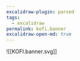 ```yaml
---
excalidraw-plugin: parsed
tags:
  - excalidraw
permalink: kofi.banner
excalidraw-open-md: true
---
```

![[KOFI.banner.svg]]



<!--

==⚠  Switch to EXCALIDRAW VIEW in the MORE OPTIONS menu of this document. ⚠== You can decompress Drawing data with the command palette: 'Decompress current Excalidraw file'. For more info check in plugin settings under 'Saving'


# Excalidraw Data

## Text Elements
## Embedded Files
dd43b2d1550d147a7ca3b50ead9c50322f247eef: [[AS ABOVE SO BELOW_v02_.A.svg]]

929a614d77b4b2b825960046909449a3ee7cd972: [[888/PROJECTS/888/_RESOURCES/ASSETS/888/ASSETS_.A/SETTINGS_v02_.A.svg]]

f66837d60b2636f0796dbb231ae4165c985b7b5c: [[888/PROJECTS/888/_RESOURCES/ASSETS/888/ASSETS_.A/ELEMENT_v.01_.A.svg]]

35f6803d99a497e023fbe779bc57da3e2c894587: [[888/PROJECTS/888/_RESOURCES/ASSETS/888/ASSETS_.A/ANIME_v01_.A.svg]]

9295ea66e63ecbf49926108a97acae0d86589c52: [[DNA_v02_.A.svg]]

485f5bf093eca7504f89387bf8fd791a97d587b4: [[beto.logo.png]]

54005dd3e72fe74188989ba3931c9ec5a4d93baf: [[SALUTE_v01_.A.svg]]

56fbe69c79ee2235959572d948e9fd5c51258bed: [[SELF_v06_.A.svg]]

478879a8bedecbd3017e1b4ae496fde4596665fc: [[SELF_v05_.A.svg]]

4d5357980987ee7fa15c6b95d2af1e9f9f959aef: [[ENIGMA_v01_.A.svg]]

2b20d2a4137e1682750b38815e0a89b42d95eb21: [[888/PROJECTS/888/_RESOURCES/ASSETS/888/ASSETS_.A/EXPRESSION_v01_.A.svg]]

a20101179ea07f6f754789d02631ec6398b9d5b5: [[888/PROJECTS/888/_RESOURCES/ASSETS/888/ASSETS_.A/VIBRATIONS_v01_.A.svg]]

a46c85188b580ab00ec3e3a684ee540127cc969e: [[group3.svg]]

3dd84a41fc7b2444497ceb9789e7330f42a38e20: [[888/PROJECTS/888/_RESOURCES/ASSETS/888/ASSETS_.A/WORKFLOW_v01_.A.svg]]

4220e6b08c40290098ad29564135a4b5c94d3242: [[888/PROJECTS/888/_RESOURCES/ASSETS/888/ASSETS_.A/I_v01_.A.svg]]

03a16ed6f5742954b7cea60fb1b4de8f8eb90b43: [[DYNAMIC_v01_.A.svg]]

4848d4797c2b10639573e174ebab7249c7d3efe3: [[PARADOX_v01_.A.svg]]

a866797f1dc9c2f1397159255add14d12e01524e: [[888/PROJECTS/888/_RESOURCES/ASSETS/888/ASSETS_.A/DO_v01_.A.svg]]

55bae08d5f6f33454557db2ebdd3356c74c964e7: [[888/PROJECTS/888/_RESOURCES/ASSETS/888/ASSETS_.A/WHAT_v03_.A.svg]]

f604e136215a2bff963c5b66d4a84674cb9b1aa3: [[NFT_v01_.A.svg]]

b680e454f576568c2d51d2fff751ac93b5a018c2: [[888/PROJECTS/888/_RESOURCES/ASSETS/888/ASSETS_.A/MEDITATION_v01_.A.svg]]

40f2c02568bf4705e8c3f98d68741b0863aa0289: [[888/PROJECTS/888/_RESOURCES/ASSETS/888/ASSETS_.A/GOAL_v01_.A.svg]]

2468e2fa66f60e5be071bdd3ebade1eb9a976f5d: [[OM_v03_.A.svg]]

170d74432b301691d6328edaa01c8e8c7d75ef2d: [[LIGHT_v01_.A.svg]]

2f1f78b09c83a40ffe24e1bb2d8ed96ab52ccc4a: [[DARKNESS_v01_.A.svg]]

ca2c8f57316953b906cc44e10e584a1213517db0: [[888/PROJECTS/888/_RESOURCES/ASSETS/888/ASSETS_.A/DIAMOND_v02_.A.svg]]

9347738e2f2581bdef521815c9a4415235b81700: [[888/PROJECTS/888/_RESOURCES/ASSETS/888/ASSETS_.A/MAGNETIC FIELD_v03_.A.svg]]

6d5c94b4fe2694aa3d5236d4c6d16c3a44c2f102: [[NAMZU_v01_.A.svg]]

cd1baad7149036309e96f0f2142211eca53fab5e: [[BRAT_v01_.A.svg]]

b97c89dfdada9911b4fbeeeeef5ec8411412a7d9: [[888/PROJECTS/888/_RESOURCES/ASSETS/888/ASSETS_.A/IMPROVEMENT_v01_.A.svg]]

0050effe11b87887416e065f35c4faabb0753c0c: [[OBSIDIAN_v04_.A.svg]]

%%
## Drawing
```compressed-json
N4KAkARALgngDgUwgLgAQQQDwMYEMA2AlgCYBOuA7hADTgQBuCpAzoQPYB2KqATLZMzYBXUtiRoIACyhQ4zZAHoFAc0JRJQgEYA6bGwC2CgF7N6hbEcK4OCtptbErHALRY8RMpWdx8Q1TdIEfARcZgRmBShcZQUebQBObR4aOiCEfQQOKGZuAG1wMFAwYogSbggANQA2bCgAWQAJYmIAOVIqgHF8eLgAMU0oAHZCAFYU4shYRHLA2utlYPGSzG5n

Qfi4gAYRgA4R+IBmQZH+EphVg54d7UGqkaqeE4LIChJ1bgBGHk3N08hJBCEZTSbgAFh+fwg80WaF+zwgzCgpDYAGsEABhNj4NikcoAYkGmwOm1wSEhmlw2BRymRQg4xEx2NxEiR1mYcFwgSyS0gADNCPh8ABlWAw9CCDw8hFI1EIADqb0kYMhiORaJFMDFCKxZUhtOBHHCOVhkLYHOwanOaA+EPhNOEcAAksRjahcgBdSG88gZZ3cDhCQWQwj0rD

lXCbKW0+mG5iugNB+FhBDET7HEYfeI7HY8QaQxgsdhcNAbOETBhMVicFqcMTcEbEngfA4jQYHYPMAAiaSgKe4vIIYXJwnpAFFghksq6PZChHBiLhe6nrYNQVVLjwjiMRldIUQOCj/YH8Hu2FS+2gB/gwgUAL6nIolMoSUj6ZgfR0VABaX5avTgUAcCMACKzhsHUxBwIQUpTOI6CEPo0RkvCKxoM4PCgiM2gtlcBwfB8tz7DwVSgpCVqoM4HwNtoo

LEncexVB8Owtl8kKvMQ7xoN8Nw7IMq6gqC8REo8O5VJCAJAiCXGbDxfECYJwnbsRkLQnBZYlKqsqMji5Sshw7KcpkUBShSVL2nSDJYjpLLkPpHJcsZXoCsKopwVIlIaIEUqaWiCocUq1oqjK6queUEq6vC+qSLGrofKa5qWp8trltGxAxUeiblsmy68DwGx3KCmb5pWRbcFUVR5vCBZVhwNYcHWaDZoMOybBh2yzvOi4XqgBFrhuW47jsHbdsES7

9oOCCQuZTounknrwpoI7EOO6RGdO83lvuh5oAmJ7wti545VeQ7wvywR+hIzS0ZoPDEFRIybHdoKDLggx4AcmgPSExDxNgD0bryGGDAgCC8t57hwfkExgHFzww88G1PqGqHoLgHxSt6uC+jlu1BYuQiuhAiD0iGyhStgyJwBl+B3g+8KweUCFIVK1WlY1xLFYW1a1nBOwVYMXwHDs8TBsj4bJMNPbdcdk3ws+6COkKdQ7JQjpfpsGi8vQmhfmwIyY

AAquiOROYKGpapIHkiMhWXBfKiqfEFaoIObbnhamerCAaRqO/CZqUol1rJSUqncOpkAo+hVSJM1DEjKCzFtrxZGrM2VQ0U2WY2jsmE2uVTtaVZzLoHpBkOSZlLUql2nF9Atll0ZUrsZxPVYZsGx4QxQkfH1IvwhJwLGda1xEmuuE7ARE+PCqIM5d8bbR/sVFTbSM3rV6PoIBdqC45FS3pTtx7DhZK2Ttkc0dQuY0rn1PCbumu77SG2070f+1nmiR

0TXjUAE+UxOOA4GTU2W8coQA2PEXAjFQTED4poUEN1NA5n2FUH4a4hLxAEpAg4IM3o/UGBLJMEM8hw0on8eGExEaQApmaamtMCiPkmPANyTNlA2xKKzTg3BCThwrFzWqPNuAbniOsTYmFRbEDDBIXABwpSEC7FLL+15ZblnlhAbAHwABKfRsAAAU4Aoheg0Xk6QfyaMWlUDGzlXblEttgTy7CBB2z8i3WGttnY2IkO7KMXtoo+0Cn7BKsAkq8NDi

aFCqwMIHBopmAhzZCQERTmhJicRcwVTuMSS4hUdwFzRDXXS9d7KN3JJXcy9J8k2TZEU7kbEHbD2wpsFqIjyrMTEWIyq5YB5SR6oMbQVQJ67ATt8A4Bx8pDSTLPbgOYDj0RzB0ko01nTr1Opvbeu8Ur738a/TKJRFonwnGtC+8I5xX26r1dcd8BqP02s/amp5DrjWUT/P+EgAGkysedMBvIWlHGIKgm664qi8k2OsKoxBNA3TwqSQqdxsBZhGJoQY

n1sDgwIJDOGbiJgfARpCGhVND6CnocURh0BmGM0QmwlmJUuFoFuPMyAnCBH1TgvhPY8SRkSKkajUEciFGjWlt/OWYCACCHAPiSBgHKL8FRhVCGcFUAAjhUIwuBNEABkEACw+S5TUbk7EOO8s4upPVcku1Cl4nUHs95+D8XGX25Z/YWmCUHUJQCxS8MjpnGi+x5KCXWDaTcSSKLNkSE2Xiq5tjlXzkmO2FSS6FMMjUhapTq5FwKVUxNjl4TNwCrwa

JQlWzEREc9eOtxxKAkHtwTcfSrhNlosLEiVEMIzzOYcW4LUZntjtKvJZRzyyY2xnc61MYtnrN2UtU+hy0AzmOZ1a+PTb73yUuMm5B4h2bQ/gKp5Mb8aEzeUAj5oDygtm+R2n6kC/UIFagcXkmhNXrE0H9QYC4cE8GwMLTCvFUViihli8h2LKG4spnQ4o94GFCvKAqmAVgqhsGcCML8+BdH0GcNgAAVjwBALQ4BCDYDBMlEhWGOIgJHPicR4hfAzL

RdY8c+ZBucJcGSGYLkEVuPRLt5Yc1Vs2OnbMVEPjrhzvcDCfB+4Vu6ULUESR1yNhGTmbYfdyxhNQLwnyGI02VLspmiuZlU1MnTVp8upsdUWytl5U1Ljc2YqcR4814pLU+JtQfE1gSA7Op6sHSAqVnNjoEJM6SuZc6bCKlValxZUAPFIqF/hdUGo9XiDJvCgkOMlBOV1HK5z+oPxXU+PlCB50yxXg6Xt06qEQD2WOA5U4+0lC2uu2rm6lEnX7QKI9

EgIEjBCOVBA64EDYE0LyQS+Vs64BEZSUkj0+a7F+jub96LobWYocUMrIZJEoyhGMDeWM2vbL2rbXd/9MiAOAfCPF3BGERzDuQiA5EdxSZQQJXMLU8rJzhhALj1p+lPGhlIcTQ9UBJawsSSeQkMnlSiz9jg+NyD4Es58L712oe/xhw0P7YIS3PFvESwoEGJAokdBQTQABNFovJeSdgOHAXRABpUgUGoAjDqAAFSZ/h6YL4+tRDdcRyOolsL3GbPcc

EGYmz0bwunK4CcvuYX6bRWp/kyqoO0M2bMwsxH4TreWyS/2jgfGwlcSjjT7jEmOCpbnV2Y3OzjRAAkRISTEdMlXJa1vS7VKzS1s2dntSSgs8aiHGk7aePsz7613s7XhIdUE8ivDFmzVK1twdBK9tIzW+GSxnsLI+bfllfzPUjgzKuALb7HCwtJTuJzGqsW4IEPooxRJcs8sFcFeWCry0qvn3j7O05GXVwXKXYNPctyk/3M/o8m8oG6aqLAfgBVui

vwwDVUT9EgIOBrlHHUXkgw0NKvT/TAj6BZhc4WDz1YfOWyMRbALWia56NMSwlRBLGE7hUW2KueXLdyoyRV9mIShUvg9y10rSDkSBBVuBmVXFGTaX90gGU1U1jQ03QFt2JFJB0ydwshdwTSM1OmsS928V9wVzQGgOlFs11TCgcwzzD1dF4UdUDhUyKznBKzdDKwHR2181KDFmkUGEcxHXD12xbRyhGW3B7lbGsz4Rqk+E3BywZTCyr0+CwXKgFjbE

ln5SaxUXHX2VWmq073LDS3nUy0uWy0HzXWH3fgeUvAmmxxJTUVHDVWIAACEKhBsic7CDxmAAB9TYTQXRCgXRbATsdENnNyQ/UOSEXnYkbQDMe4HjeeQ4fCejO+RIFXS/YiduHcYvF4Y1JeZXZsPKTCUEK4Q4FLf4NHT7PXNsQqYSQvZ6CqM3Y/C3dxQufTCQJA+3VAspSyJo+NDNLAj3EzN2cgy3WUOHQg01IPb3CKDZJzLZagqPeohZHtOPJghP

Vg7PFPLlKEHYbgtKUdVYvzM5L4TBI4DtCvNmVuERE47mZlbgDYBOATROZQ/LLdZrdQyrTQjvJYrvdLNMRdK5KQiAOrEwjdMw1AGWSw3HdASQKoOoCgFoSQAAKRaCZ3kVHCFEGG6BelBDlC4MhAZkIwpRPzQk7huH5gXniGEyYniLymVyFnPwITXAelN2zWNQE16UYluDynjkeAIgeEAO6QEzKIOAqNzFuAE3iDJNqPdVNQwO6OKWTV02dwQLrhlK

TV6LGP1WtkNWdmGJcwaJClIItRD0mMoPtRKBoPcxtF4W8x2J2T2LnnbnbmejZQuPC3whImdNkMIK+EeEf1EN0LOV7yy2XQeKb23XLFj2WRbwnXbwjNqyHz4NMNH3MNDJKDOh2wgAThGF5ARWBUOD61egelBF5GFiFiRSLN5FgQo1G2fV2CRR5RVGIWnQxX/RxTlg4NRniAxlWRxl2OlAO1eSO3eSA1oSTzBKn3KCEF6E2DlHiDqGYApkwCgCMAAH

l4h9AidgI0NhUuEcT99Sh8SpRPVjgbhgs+YeMc5+YiibsLhq1GlyibQsw+Y8p38rNCRtBGl8jvgc475eJ0jfttdPhmxtBw1WNHgmx/9FMQ5zcI8A8rdFTXdtMSl5T0C4LMDZTVSvd1TzNBjfJmTRjcCBijTbVYp4o3NyILSM8eD4wezsp4cfh+k8pA1otxDaVGJ3TBEg4jgmx25Ly/Se8fjDCG8RpHjVD6C14atIBW9J0tCPjV0X42CDpEyQTm8U

zWtt4IB44fgRhmgcECETFVwmJhZhYKRRk8I4U+sRhcAYFDgKQwZ6y0USEFtmzANWzU9pFhVOzts1lqKohf490ByD0hz8VdtRynwwEhALLqdQQhB0RlAFUOA1UjB8sDY4TdE5QDYjAuAdz2d4J9zQjU5VwgKiRaSe5Wpmp4jWobgKi6TAt1gjhnzrjrheJZdwRcxvg+peT/ts4EhRkGxRSZkhIeMJS1IpSULlT3ddkU0FTOilTDM0KVLPd9SISzNi

M1NtTRC1Mxi8DQ8iKTTIAzSyLPMIArTeC2CaKSwZlBIKpl4mLTj1xRDGUPSeoA0Q0ZlfzeLvi+9fjgyni1DIBwzxLysoy3iYzIAAT4ygTFLCtsDPlyh7hb0etfp1gQZLl9hUaCEfoE4EB4hyyRg/pKMdg70rUsoGy3QmyMUWzVE2yoQ7CPLE9waA8+z0B90TtywzsRyJ9wMxyJAjAFU7ChB9AoA7DiBeQoBMA0MKhHQDgYBehpBHDAjyVmY8q0Jw

R80wLgcREhJhZfzyJ0IKr9KQUX8Hh+kOUmSCCPN05jhMwMFskHhm0xN/yg5rhDgyS8I2wyTc4hq5ibNGjrIujZqVSJqkLylRr/bxq+QcDFr3J7ENT8DXE8LI6trCLnNRD9qQkKLtiTrqLc8CJ7gmrgt7rS9aUxS2KrjpJLgFC1xfS51/T+KgzBLFEx9fqIB/rtCXi29gaAawb5LGtG6QE1LHTeJIECaUw+tNBiBgdgYPh4FoUEtyyEBMIEtypMyU

U7Kf0yaFsKa1j1tcAAjlivKbTezfLDsSYArTtgN2awAwNiVwSIA0MYBRwOBJAdg4BBIOhmAAw6h8BHRuwFUeAqYsqWFcqIlrRWwaJmoXtP1Bdb8CEIiHhbhBJ7g2xLh6rGopMp5u5MF8jno+IOrri9dHyrhUFgsyTrqlMoK6DsL1Npr4KejA60Dg7qHUKA7w6FrTNo6sLdT7Yzb1rA98LDSSgopk6SKnUDrLTNlM6D6zqAc7rLgJ4C7+EALRkS64

sA1JCE52pPi9CAyDC67VFG8frRLGCZ1IyNCz4Qb/i4zu7gSoaPc0yYEGxWwsx25eJcEBwqJsAqhNAyTiAeBcBeQPgsbeRsayTIFQY5sHK/1ybnLKbXLUZOxaaVjJGfKXkmb/KWaSg2bgqObr7yxcScrFabqaVUBCR6UxCixHru5NxCoJ5OVt7RxeUhKQznjIBrDMBjE3CeAGhqcly4TehFUlyeAhAYB6AOgoBIxjM1TlrNShjcLKHNqCKBHfEhHX

MRG074RYDlcdxLgDj8jWoSI+JLyUYBNoltxFCmwHp1xhIxcxFsJWUrraIMwJ4xJKHpTQ62i9NfaZqG5mH3tmSbRlcxEMI9h7TktLyulOrAL1hcJiQE4i8sx+Cq0m0QU1xSmW6ZKUyuz6svNxGqKD7JLoyAb3qb5PqBLZKsX/ie6kzmnD6UmiY0nD01KeAbpHpfHCojgEA7jcwHpNAhYBkr1cAjL8ifpOsbp0ZV75tImN7omMnz6snL7J8Sg8m9yC

nyxGUyoMxlG4J5Ikss5anwxegGmG6qWm61FmBcBJBqcmdNAKg2BCBehqdmBhUqgzWoBgIKAidHRtVJn2GVqjVuH46tRE7FmpjeCU7ZiXVPboLLs0Ja1sJLhVxvSGxCRLydalcxS5kVbvgBNCoRrGGxr3mprPmaG5qMjuHgtqS6UqI5MLSiDwWkopNjgc4E4xTCoKMamJkzlDLizIjDHFjjGMXPLuyD7jrcXk8JKgazHCXq6+KSXdHYzjD6bQbKWl

LkynFGa6WT70mWG0zcAs386kaIxBhvlN9S1hZiA9m8I+t1wswvHiAEVNsiF7LGzHKonltAqQN5XObQryglyYBNBnAKAPhZyOAlydgWgvx6BsBQRbDFpoIAGFbKUlbeAldjhno74LSm0U3VgBYgLBIOSXbtw8JRCPs889dKMolCJjgqncHrQ8JldQLqM7gqPBTI2KHOHXnvmw7ytJrkK823mJmMKpnY6rMA3+j+HsWQ3iKVnaDyLh0M7R2EW0BUEN

glJGTVXC7cpeEHr2KelhkiQJ4eLp2PrAyB966VDe7u1is+2yt8WO7W7QbLGeyFKDHoad21x31HmCbdgSRNAfg+scEDgoEc4QYNKvg3o4Vo4VqSbf1ihFsAM32XL1jcAOgEn96x2aW/LN3yZZXdoQqmFsrlXEPCmXSQVfztPS688RlVw5IIKWmqbcAGhDXzPjXgwwE6glymc6hRxHRsB6BNFmBHQ5RRwqhRxJBiBJA4BNEuOzo+jbEhPKG1rROyDx

Ojqlmtkw3SK1myG6io2SMq1o4Ijmwc7E58i+ZnnywdbNxolBSjixTthzmeHYK+POOC3eOi2mGuOSP8Jok+JCRo5uLBYy17agCPM4g5Mvy1wHhGly8O2Msmo7gSJ9he3zGWC0v06s88WJ2p10XIAiWF1Z3TOyXASGtrHlK12j7+ysu+6wEDhmgc5LKPheRsAkUMJ5IRExAvHmp4hNURlNhBtfGhYEBvhwnn3JWsVN7qEcvjw8vSUCuiMqUFG0Bdg/

jyu4tvhZcdwEi9XpFPXvqRKb7qcUQDgWg4T4g0N3w5Q3C6hqdnA7D9Ylz8BRxNEvXBOfXpmcL/W5m+GJjg3jSAlI9NuI31nyGPVVhMIsJm34H1h3aCF6M7h9c7to4uSuTzuYKfba5i2fnHd2iOO3cm5mT25sIsx0EeNdcKMaOPNrhvhTnBSBJypauERs6VPiQ9hXswyFiUfMXieJPKLyXbPJ37OIA8f9D+9rl525KnPl2bGGaKfUmqfXP+675Nge

tfOdgoPWoBqsxcAfGyTG0WxLLkVMFx6RMRfSboYyFX2wAytMncvsmccub0AAANA4IUTAOEnYdEJWbAL8QgOwoUCgTAJgF6AjBhURgeWniRVbLAq0vSH8kcWNoCZWwbpeEJdwozYRBITEZqI2ASwCYUGqAaiJrS5LZxwGS9CvoxDfI5xBSmCP7p/lT4wEQ+ubd7vm0Qr0MOijA/jtDVm4SBMKvrLUrM04bzMVugjdbsIxk6HUR25LKRvhEGgP5noz

pMqPC2K6PVMwOYPKDxlYqaMa6BPMfi030b692+Vncxv32x79sHOC7KxpDTJ4QBUyalIkGjCqApggUrYfIu7URRiAoEfPTQFPRgQIAdgRZBAF408K0RT+MXGGE5QS4xMkucJVLkO3S6Ih12zNbLsOTlZX17+37CQCMANjKBOwzACoM4Ef7MBMAmgR0JoiMCSAOgdQTYHAAOBbtZegDSAdGwogNh04UPEXMRC5IzJb8qAlkoxCzCjJJ48cXAV1UYit

gO0qnERKUzrYlg9c24YLI8GYjso8IrHOAk9zYEvdmBOfEOmsI4HesDUwnXasQVlACCfeEnP3jqVNLhsPMYjTPNaViHZ0CELYWIuKWK7cIACignTjnWEwPQnyGgmdiZ20GlBdBFnfQQwWs7HxXiA/HHhYzMGT9Seq7KwapTAQJwE4xAZ6OzyZZ5weqbYDlquH8G4BEUGERGuPVBgIBZE4rCJrFzCFX9teqManNEIkHJNMux2RIUFVv6fscmirXcvL

zkElglCbwirt+XuAkQ6qiXbemqia7CUgRaQ9AAuU0BChTAS5TRJsDhLYBqhvIFoOiCqAJh/62w13rsIW58C0+epQNgsxOE7V/e5wwPpcKWFIdnAjpGtCQ2+4YQGwDfHWo2EO6l9AsfUevOx02F591hHzDPh93z5ltok4IGRsxEXoUZa2JRPAdEgngnkmwVTRtE8Jzz+lbgr+BOJeTRYmCrBXfRdqt2uESN0uRg6SjmOH7aNR+fxLujCIsFwi4hs/

DdkyOp7hgzu6wI9h8GIBwpsAPAfxqMjhYiRt+T0O6JhmCx3YouT7M/mL1i4S91EUvQlHfxJRKsuRzw2lESE1bfFnaIhUpqtiS51BxRTTE1mAiXJoY0MmgNDB0E0RVBgIHEcDsoB2AogKAcJc8Q+3QqR1uB7vLhnHS94J0TRBY04Rt1WZB9tukpYBngOuB+oWwzjVGvs1vx61UO4woWALm9GGiqGqwv0XKRYG58EKptFuAlgiI8JZcRwJeqJk6Qxi

e4iQTBOeR4wJYF6GjVMRlguZONn8yPAGqjxiHo8bhYI9uhCLLFGdiWfwqsY5wPrOc9BM/WlgkObHpCEUE2HYHe2PYjI8ipzcFJhjHrj1z8zPUEBF1BCapgh69cXtK0l5JDWRKQqwmAjhJLldEa/FoNgHRCaIDgvhDoM4FIC8hqcuiIQIMHcrwcIBRXcsJHBtBSYcIY8abGdxTFnBVg8fAhPaUI5qCq2gwwvghL2ZLwLm0Yh2k9RkgG5KJ+UX/A2G

tEvNfR2ElvDxwYZoSCp81TgUtTd57DzR3tI0WJ2OF/izRZwvahcNk6TFe+3fRvv6UIZS4NWK4iLAoPU4xYdOxaYXEg0vhfF+JOjQnrlkaYudgRYlQfiWPeI5jqxwkqfpYOsFfJUE2ktOOc13YDYgm64P6JoHKgoiBWKLTSV408G4AZEukl9lK3CFb1wwLQOkR1PrHiT6W77C+iZL3xy8gGg05iqgBailNVecEF2hGi14ijwwS5fcXNKlGVBNEHQN

wryFlTMB4gQoXoHYTcKah9AhQhVG4VpECc3x83Thot2/HGjBBa3UNiIPNKHVYCNokZH0n2ZyQFCzEe4Lfj2A8QJ4OYZsIhJ/IMDAxTAjCRsOe7oTOMxqMkgkBBTtwE2D0CMRX0wTeoKoPGJNquBai/lJBOEXMFGNRYd9WJeYtguII6lLTzG5Y2utNNMET81psI6lu9MZGDkF+YCE6S1HnrxwsyhEfpN2LvYdiexZOS2pSGsoWUTy3Yu6VOKWxUiz

6Rk6XguN+l1CfJJeRXkDOjjrjaUvEWJO2wiHb1dEsM0SS0zAR2FJyRgBoNUIaBCA7CkgHgMwGSqDAKATOZwL/Rd7EzKp+oz3vwO95E1fejUgCaINdQ7cVMSQGFDMnXBtgkxOcJDuuHIGCYXsvEAvGIniKAU1wLUbBpDydECyDMWwwqUHVYGCz2B4ss2m2CAom5pZrUZxjfmB7dIDuTYB4LxAnh18R5inXgOCB7jTJfy2Y5ggbJ7JGz8xJsqdt3mM

5TT/hq09LiJMlHk8Pp8/Wxv3T55vpWoudAbM9G2A+CVRQTWSf0n0qr91wN01qMLFDkUjL+1/OcTTBjkP8IAmiJchUANhr83CgQZgIME7DYAmc9AWqC0HoDogXxHIv6fUL27K0jyCDO4GSX+h4QBhyAi4F8GVx8whY9FaQWuJwm5oqSkijYEJkbYkQ9gFfatLmEFwLwhcDwHKcHz7nLD0+68sWXQxFklTaGLDcqVHT1GkyDRNUs1D+MpmSd9hqdIC

cG3an5ipGvQkRA2CUZ9TZcKc1uL9zXDbBDOf8yaZWL16gLm6esxaVj1LFlYgFI+OGdu0ZaLyheA4cqN8mX4Ior0AsVSTggpCSIAmXjKso4I7kCBouek6cQZPYKxMoQwEV6R4oZHH0mxkclkdHLZGpC855QUcEuX0DYAhQjoeIMBAOBuEmcuABVAbCJx1B6A9ACoPEBhleT8m8choQxhmS4cBcJEGXEiLFyPBqSL1B6B3D+Ikc1wfSfYK3zuC7Bo4

yDc+f9kEg0Ro4z2IhtrLHl6KQJPo0WaVIkpFTt5Rir5fCNYZ6oSZKEsmW3IcX1ShB1M6TrTKuHuLTq2dYhndWjjyNAZqCEiQnMrw6c+ocDVcA3zNlaC/i8iWabnOiUGCAaP8wfokoTLJKAVaZAiI9H4iXAeWwWZFX8lkYpgsFHwd9EgufTHBQYt0XBaEPwXUioQzvPeuxJ3QNiJJbSj9j9JIWbBnAo4ZwI6DjAwAmczABoBB1HC4Z0qKITRAqnAH

LKCSwae4EBRtDgME4N8tQbspOY7gCEOYROIC1/InKpMguCjJcBIZAwG+kw1AKcsGjxtCG0yKBm8uGp5TPl5i7jlvKwkRqZuOwmOi3K/FgqKZEKqmVJwD6ASrRcnDHrcO6g5w2xbJFFbdRwZ8iVGPQ1tpXXGlaNzZ/wolUaxXbUs35XEqSstISVCTgF60uEZtPKA9jGezUXzr9GYiWU+eJiDCBywhS3QdgKYBLHiJ3DYA51oIXAIKri4zidx29IUI

0tOrNLKerS1moQpl5Lj/pGK04s1C04yEdOmSPKAoW3H1dWckSlrjfQ4DZCtAmAFoDABRAdA36cJIssBAFANBMAmVHUU3OsUgrbFBw2qctxTVOLqpEAFxZmuAmhrfJYcDOOgIzDNhMIDFe4NrUiT/Nc6guS6i2F2BrzNMG8kxQGL+URqSOuYG4MKXwjF86IKtNRTJGejghm2ghVGsxAfnyReqjSLMTEshFsTyWX8tghSshH4qBJRhK2e2ptlN07ZL

Sh2ZArAR4A30vg1sOLhdoBCagUHHadkvp7/4WIz6XzkuspEEKo584zpYuM5GHrpCicmeQEqqajIx4DfVdeGANg5yolaiOAFUCEANBdEBsNwnYQ6CbAvwcoegLdAOAKpBgS+TQI3LYbAa7FoKlCUcPKUNTlm6anublMQ2wg3y+RIXL93KiS5yoohHWvdG9QtVMBdER7oYuI3GLvlUa/KRRuNRUaCEfEL0vpTRV/EfVTYNAUJCHnqz9K61BFXAMJC9

T5pRjd+YO0E04s++cSltZWs0Hian40I62bWNtlbq5+O6+ammUODYNBePYuYVPUkRZkw07jC9Nkk3AIoJ4PCIzcKplXfSFW3SiQFenRA8t0QmANwqOCMCOhBg1OA2EIGIAUA4AmgDgLvlyaWauFkcWiGURPnxjHyldLDTG23B9JL86ub4BgmQmlsW4+RJIKMkeCCltgPwHjBMJjG0QEgDYYLM1AeAJZZhRBemWGrMUltI1mE+rQztjW6j41Ni1uYl

vbmOZ/xNM0RhxKLEPz+MGwZqDRm5F4CkBAM8pjp1C6ClV5Pw/+RErM4Sj71o20EQtBm3mMqVENGlV2okBgpcamCeBCOujgLqZEd7TcGCk0lgoBMKoyyppJ7WtRBVF/B6RHMznhgKgG67yvEM+m3bkh920oGAg+AdBBguiXoEzmwDARNgnYNgIMGUC4BgBbhDMMwFsqxyEOxqyiP8xZK78rgGYHqvDooh4QZIpXTBPhDaQaLnVEsqTAJBu4tVgc2Y

FKSDyzAREokm4HuNVz2YZaUJ0ahndnzI3Vb/lrOoDezpA2c67FSWnnV3L51bc3F8nCQbnnQ70rSq4u2iOius2YqKuZJOFveTm2/CAFhKwEarvmJkrYlpjYwa2qW1SaVtTdPXegGwB3QKQ2/K/D1subc9Z60CnuIvrzINgBwn0ccWvXun6THpdXOpbgDlBe6kmPuiBTK1M1ELzNae7ycRjVZK8BIASgTOuGNzA4RVuAR/m5qP0Pb0AQoaDmhiMBCA

OgcAJnCiDqDpAjAMACoIQFBAjNNiRM2LSPvi2gaNq3OiglPuhX86Q1XtbhY0L5jeoFJXwVvs7XiLpwNK7cTMMcx7g9UiNftEjbVqZ3hqGdJHYWNhHXC3F+ko4tTiUB9XZggKIie+PkX9SXBLyUjdXoVGY01FLOIIzvhNo6lCaeyIm3iWEvx5/CG+2ukntfueT2zT6Cm8oJz3fTxBhaC4BcGKXwjG670IMEGFmT6w5x8IhUXxs+g7JkjReeC13SZv

aVma5V8MqAFkLlA7AvwtcyQPoEC36AhQ8QBVAqjVRuEvwh4JZYV2NX9JcOuK3CMxkQnXNekxEXqsLHugI5ZFnwGOA4xkw5amhsg25VWjbhy6DKWtAhJgy712Ke9WfH5asem4R1WDHDUfYmq53grktkKtNRaIzWtTZ92aoXT8HVmqCQZGnK6nZqJBtg5IzYXfYrquRObD99apuo2o11n74lEm8liAvwO0qbB+O0GCYmiM3zeIMKK9HcF5AtgoOA4P

Eb52OAHBsAmwFeo+wANhz4ubup6dIiJwQHYha2xsfJpgO5G4DWON3VCDgBwARQXUc7AUGgAAgMg5QIgJWlOAMBCACACgHYXWOKk8QBOgnUsHUQiAHIjoXsFUfgLTU8Qo4D4HKblMinsAYpoyBKfSB8m6tahgOqKdIDinJTvQLY3VI7k6m9T6QEULwLNroqTTqpyU+acOFcGmTyp3UzafSCaJU1Jpa01kDVP6AlyLU4OJ6agDenegnAKAL0CxgChb

snJp06af0DBmsgQoQgIlW4xRmVTXpyU0ziwBQBhU7J8LP8VBjjUAz3p+k6QCzO6m2AFAAENv3qyFnJTD9YgMKjLMVnvo4YRs0qdTOBnJTDZ5ELXN3KpQRTc5ZEIKFwONRq0w8+OPhCYj5FMUCIGhIKEJNK86OAsfLbsDENy4mTRgNgAYEZOqsCAQgFlNjtgXY4azrpqbS+CWgimaQJABM0mekicnLzxAEUAgCCrF5olJAOoGwEkQP08RwQUSa+d+

VoASUdhLEGAlIDKAKQAACiFjUAAcQ0GC9BaYwABKKUJogQDKBAwnIGYGBdwDgXlIyHaC7hcQsQAjzegJkLojRQyA4IJKNIGfDtNohyRkAPEL0CYvMWeQDFguWwvRA01rseIYVDsGFSYyQd5YPEJ2CaEzJWLNuOU+cuYNvY8QdhOwuuE7BisZLIwCnHYXRCEIfseIRCR8HRDpHlLoIYVJsFHDYkZLHkuU70DrIyWWovQOhaSNMsqXLV4l2S/xeIhc

WZLTFjBk5cnIjBegxEIizUuotGQNTLA+i18xq0MXQKdhPCE5ejiKE9Lml4VJ2Hx3sKSgslnoQ9CcsmHQQdhSy5pZmTR7+LTlzYMKh4CcW7Lml5QTwE7DxNuL4IES6OE8kyXnoo4TsHJacsHBMZwAwS6lfiDCo5TYl7i70GFR2FNKTl0cPJfRBO6ZxeADgPQFCDBX2ioVwU0KfGYyX8dqCEy5peKubBJr9Tbi9teFP7XJydFIqyNeJAGt9rxIH4Bd

bWuaUvgRVn4HKektbW8IwqHS0VbwgUYNLQl9XOCE2tCWe4OlokE5YwjymfgTlzMEZfBsIxiL7Z2iwgF9NQAiwCnJkywRQuhhSA7yAC/CEyDfnuoSIPc7iiIBBUCbTdKHKybQCk3TQQgKAPuDgik2jzdgNDJzmYBCgoccAd85+ahyaAfzkoqELUEICMAmcm5/ANuY4Vuw0gAt7cqdgJhQADATOffOYJpX4BQgWZgW0LZFuyrwAV9Wla6GABY5bwQA

A===
```
%%